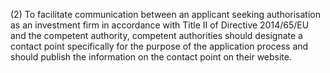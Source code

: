 (2) To facilitate communication between an applicant seeking authorisation as an investment firm in accordance with Title II of Directive 2014/65/EU and the competent authority, competent authorities should designate a contact point specifically for the purpose of the application process and should publish the information on the contact point on their website.